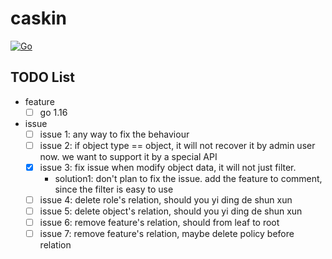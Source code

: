 # caskin

[![Go](https://github.com/AWaterColorPen/caskin/actions/workflows/go.yml/badge.svg?branch=main)](https://github.com/AWaterColorPen/caskin/actions/workflows/go.yml)

## TODO List

- feature
  - [ ] go 1.16
- issue
  - [ ] issue 1: any way to fix the behaviour
  - [ ] issue 2: if object type == object, it will not recover it by admin user now. we want to support it by a special API
  - [x] issue 3: fix issue when modify object data, it will not just filter.
    - solution1: don't plan to fix the issue. add the feature to comment, since the filter is easy to use
  - [ ] issue 4: delete role's relation, should you yi ding de shun xun
  - [ ] issue 5: delete object's relation, should you yi ding de shun xun
  - [ ] issue 6: remove feature's relation, should from leaf to root
  - [ ] issue 7: remove feature's relation, maybe delete policy before relation
